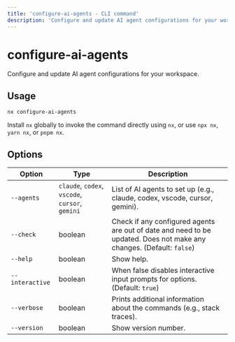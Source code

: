 ```yaml
---
title: 'configure-ai-agents - CLI command'
description: 'Configure and update AI agent configurations for your workspace.'
---
```


# configure-ai-agents

Configure and update AI agent configurations for your workspace.

## Usage

```shell
nx configure-ai-agents
```

Install `nx` globally to invoke the command directly using `nx`, or use `npx nx`, `yarn nx`, or `pnpm nx`.

## Options

| Option          | Type                                            | Description                                                                                                          |
| --------------- | ----------------------------------------------- | -------------------------------------------------------------------------------------------------------------------- |
| `--agents`      | `claude`, `codex`, `vscode`, `cursor`, `gemini` | List of AI agents to set up (e.g., claude, codex, vscode, cursor, gemini).                                           |
| `--check`       | boolean                                         | Check if any configured agents are out of date and need to be updated. Does not make any changes. (Default: `false`) |
| `--help`        | boolean                                         | Show help.                                                                                                           |
| `--interactive` | boolean                                         | When false disables interactive input prompts for options. (Default: `true`)                                         |
| `--verbose`     | boolean                                         | Prints additional information about the commands (e.g., stack traces).                                               |
| `--version`     | boolean                                         | Show version number.                                                                                                 |
